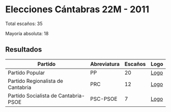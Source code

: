 # Elecciones Cántabras 22M - 2011

Total escaños: 35

Mayoría absoluta: 18

## Resultados

| Partido | Abreviatura | Escaños | Logo |
| - | - | - | - |
| Partido Popular | PP | 20 | [Logo](https://github.com/playzzz/Pactos/blob/master/Logos/PP.jpg?raw=true)
| Partido Regionalista de Cantabria | PRC | 12 | [Logo](https://github.com/playzzz/Pactos/blob/master/Logos/PRC.jpg?raw=true)
| Partido Socialista de Cantabria-PSOE | PSC-PSOE | 7 | [Logo](https://github.com/playzzz/Pactos/blob/master/Logos/PSOE.jpg?raw=true)
